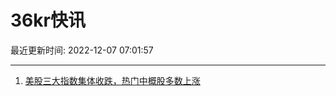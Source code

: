 # 36kr快讯

最近更新时间: 2022-12-07 07:01:57

--- 
1. [美股三大指数集体收跌，热门中概股多数上涨](https://www.36kr.com/newsflashes/2033183277575172) 
